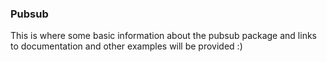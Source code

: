 ### Pubsub

This is where some basic information about the pubsub package and links to documentation and other examples will be provided :)